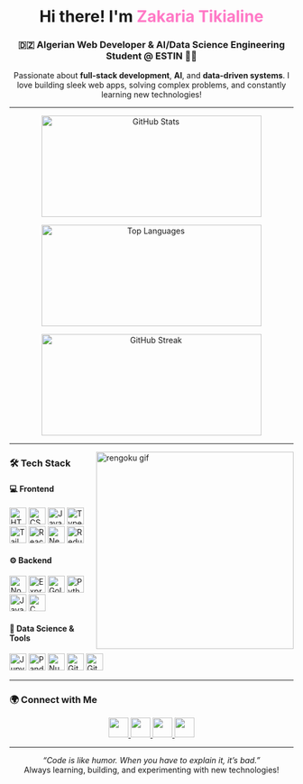 <h1 align="center">Hi there! I'm <span style="color:#ff79c6;">Zakaria Tikialine</span></h1>
<h3 align="center">🇩🇿 Algerian Web Developer & AI/Data Science Engineering Student @ ESTIN 👨‍💻</h3>

<p align="center">
  Passionate about <b>full-stack development</b>, <b>AI</b>, and <b>data-driven systems</b>.  
  I love building sleek web apps, solving complex problems, and constantly learning new technologies!
</p>

---

<div align="center">
  <img 
    src="https://github-readme-stats.vercel.app/api?username=ZakariaTikialine&show_icons=true&include_all_commits=true&count_private=true&theme=monokai" 
    height="180" 
    width="390" 
    alt="GitHub Stats" 
  />

  <img 
    src="https://github-readme-stats.vercel.app/api/top-langs?username=ZakariaTikialine&layout=compact&langs_count=10&theme=monokai" 
    height="180" 
    width="390" 
    alt="Top Languages" 
  />
  
  <img 
    src="https://nirzak-streak-stats.vercel.app?user=ZakariaTikialine&theme=monokai"
    alt="GitHub Streak"
    height="180" 
    width="390"
  />


</div>

---

<img align="right" height="350" src="https://media1.tenor.com/m/lwgh2IkY8JsAAAAC/kimetsu-no-yaiba-rengoku.gif" alt="rengoku gif" />

### 🛠️ Tech Stack

#### 💻 Frontend
<div>
  <img src="https://cdn.jsdelivr.net/gh/devicons/devicon/icons/html5/html5-original.svg" height="30" alt="HTML5" />
  <img src="https://cdn.jsdelivr.net/gh/devicons/devicon/icons/css3/css3-original.svg" height="30" alt="CSS3" />
  <img src="https://cdn.jsdelivr.net/gh/devicons/devicon/icons/javascript/javascript-original.svg" height="30" alt="JavaScript" />
  <img src="https://cdn.jsdelivr.net/gh/devicons/devicon/icons/typescript/typescript-original.svg" height="30" alt="TypeScript" />
  <img src="https://cdn.jsdelivr.net/gh/devicons/devicon/icons/tailwindcss/tailwindcss-original-wordmark.svg" height="30" alt="TailwindCSS" />
  <img src="https://cdn.jsdelivr.net/gh/devicons/devicon/icons/react/react-original.svg" height="30" alt="React" />
  <img src="https://cdn.jsdelivr.net/gh/devicons/devicon/icons/nextjs/nextjs-original.svg" height="30" alt="Next.js" />
  <img src="https://cdn.jsdelivr.net/gh/devicons/devicon/icons/redux/redux-original.svg" height="30" alt="Redux" />
</div>

#### ⚙️ Backend
<div>
  <img src="https://cdn.jsdelivr.net/gh/devicons/devicon/icons/nodejs/nodejs-original.svg" height="30" alt="Node.js" />
  <img src="https://cdn.jsdelivr.net/gh/devicons/devicon/icons/express/express-original.svg" height="30" alt="Express" />
  <img src="https://cdn.jsdelivr.net/gh/devicons/devicon/icons/go/go-original-wordmark.svg" height="30" alt="Golang" />
  <img src="https://cdn.jsdelivr.net/gh/devicons/devicon/icons/python/python-original.svg" height="30" alt="Python" />
  <img src="https://cdn.jsdelivr.net/gh/devicons/devicon/icons/java/java-original.svg" height="30" alt="Java" />
  <img src="https://cdn.jsdelivr.net/gh/devicons/devicon/icons/c/c-original.svg" height="30" alt="C" />
</div>

#### 🧠 Data Science & Tools
<div>
  <img src="https://cdn.jsdelivr.net/gh/devicons/devicon/icons/jupyter/jupyter-original-wordmark.svg" height="30" alt="Jupyter" />
  <img src="https://cdn.jsdelivr.net/gh/devicons/devicon/icons/pandas/pandas-original.svg" height="30" alt="Pandas" />
  <img src="https://cdn.jsdelivr.net/gh/devicons/devicon/icons/numpy/numpy-original.svg" height="30" alt="NumPy" />
  <img src="https://cdn.jsdelivr.net/gh/devicons/devicon/icons/git/git-original.svg" height="30" alt="Git" />
  <img src="https://cdn.jsdelivr.net/gh/devicons/devicon/icons/github/github-original.svg" height="30" alt="GitHub" />
</div>

---

### 🌍 Connect with Me

<div align="center">
  <a href="https://www.linkedin.com/in/zakaria-tikialine-68857025b/" target="_blank">
    <img src="https://img.shields.io/badge/LinkedIn-0077B5?style=for-the-badge&logo=linkedin&logoColor=white" height="35" />
  </a>
  <a href="mailto:zakatiatikia@gmail.com" target="_blank">
    <img src="https://img.shields.io/badge/Gmail-D14836?style=for-the-badge&logo=gmail&logoColor=white" height="35" />
  </a>
  <a href="https://www.instagram.com/zaakiiii_/" target="_blank">
    <img src="https://img.shields.io/badge/Instagram-E4405F?style=for-the-badge&logo=instagram&logoColor=white" height="35" />
  </a>
  <a href="https://discordapp.com/users/zaakiiii_" target="_blank">
    <img src="https://img.shields.io/badge/Discord-7289DA?style=for-the-badge&logo=discord&logoColor=white" height="35" />
  </a>
</div>

---

<p align="center">
  <i>“Code is like humor. When you have to explain it, it’s bad.”</i>  
  <br/>Always learning, building, and experimenting with new technologies!
</p>
